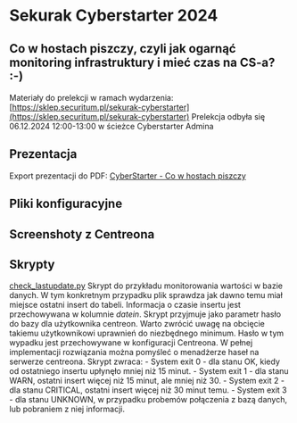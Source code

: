 # Sekurak Cyberstarter 2024
## Co w hostach piszczy, czyli jak ogarnąć monitoring infrastruktury i mieć czas na CS-a? :-)

Materiały do prelekcji w ramach wydarzenia: [https://sklep.securitum.pl/sekurak-cyberstarter](https://sklep.securitum.pl/sekurak-cyberstarter)
Prelekcja odbyła się 06.12.2024 12:00-13:00 w ścieżce Cyberstarter Admina

## Prezentacja
Export prezentacji do PDF: [CyberStarter - Co w hostach piszczy](./CyberStarter%20-%20Co%20w%20hostach%20piszczy.pdf)

## Pliki konfiguracyjne

## Screenshoty z Centreona

## Skrypty
[check_lastupdate.py](./skrypty/check_lastupdate.py)
Skrypt do przykładu monitorowania wartości w bazie danych. W tym konkretnym przypadku plik sprawdza jak dawno temu miał miejsce ostatni insert do tabeli. Informacja o czasie insertu jest przechowywana w kolumnie *datein*. 
Skrypt przyjmuje jako parametr hasło do bazy dla użytkownika centreon. Warto zwrócić uwagę na obcięcie takiemu użytkownikowi uprawnień do niezbędnego minimum. Hasło w tym wypadku jest przechowywane w konfiguracji Centreona. W pełnej implementacji rozwiązania można pomyśleć o menadżerze haseł na serwerze centreona. 
Skrypt zwraca:
    - System exit 0 - dla stanu OK, kiedy od ostatniego insertu upłynęło mniej niż 15 minut.
    - System exit 1 - dla stanu WARN, ostatni insert więcej niż 15 minut, ale mniej niż 30.
    - System exit 2 - dla stanu CRITICAL, ostatni insert więcej niż 30 minut temu.
    - System exit 3 - dla stanu UNKNOWN, w przypadku probemów połączenia z bazą danych, lub pobraniem z niej informacji. 
  




